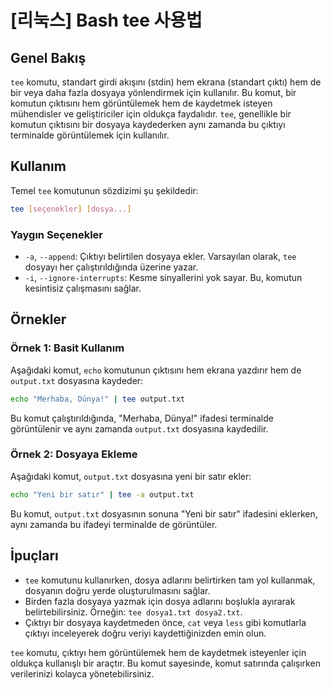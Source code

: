 # [리눅스] Bash tee 사용법

## Genel Bakış
`tee` komutu, standart girdi akışını (stdin) hem ekrana (standart çıktı) hem de bir veya daha fazla dosyaya yönlendirmek için kullanılır. Bu komut, bir komutun çıktısını hem görüntülemek hem de kaydetmek isteyen mühendisler ve geliştiriciler için oldukça faydalıdır. `tee`, genellikle bir komutun çıktısını bir dosyaya kaydederken aynı zamanda bu çıktıyı terminalde görüntülemek için kullanılır.

## Kullanım
Temel `tee` komutunun sözdizimi şu şekildedir:

```bash
tee [seçenekler] [dosya...]
```

### Yaygın Seçenekler
- `-a`, `--append`: Çıktıyı belirtilen dosyaya ekler. Varsayılan olarak, `tee` dosyayı her çalıştırıldığında üzerine yazar.
- `-i`, `--ignore-interrupts`: Kesme sinyallerini yok sayar. Bu, komutun kesintisiz çalışmasını sağlar.

## Örnekler

### Örnek 1: Basit Kullanım
Aşağıdaki komut, `echo` komutunun çıktısını hem ekrana yazdırır hem de `output.txt` dosyasına kaydeder:

```bash
echo "Merhaba, Dünya!" | tee output.txt
```

Bu komut çalıştırıldığında, "Merhaba, Dünya!" ifadesi terminalde görüntülenir ve aynı zamanda `output.txt` dosyasına kaydedilir.

### Örnek 2: Dosyaya Ekleme
Aşağıdaki komut, `output.txt` dosyasına yeni bir satır ekler:

```bash
echo "Yeni bir satır" | tee -a output.txt
```

Bu komut, `output.txt` dosyasının sonuna "Yeni bir satır" ifadesini eklerken, aynı zamanda bu ifadeyi terminalde de görüntüler.

## İpuçları
- `tee` komutunu kullanırken, dosya adlarını belirtirken tam yol kullanmak, dosyanın doğru yerde oluşturulmasını sağlar.
- Birden fazla dosyaya yazmak için dosya adlarını boşlukla ayırarak belirtebilirsiniz. Örneğin: `tee dosya1.txt dosya2.txt`.
- Çıktıyı bir dosyaya kaydetmeden önce, `cat` veya `less` gibi komutlarla çıktıyı inceleyerek doğru veriyi kaydettiğinizden emin olun.

`tee` komutu, çıktıyı hem görüntülemek hem de kaydetmek isteyenler için oldukça kullanışlı bir araçtır. Bu komut sayesinde, komut satırında çalışırken verilerinizi kolayca yönetebilirsiniz.